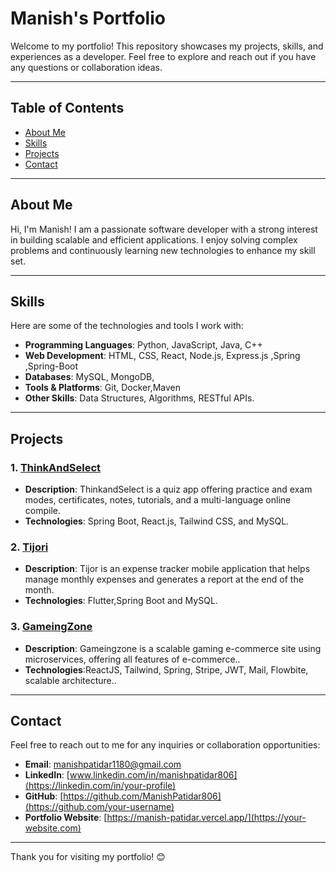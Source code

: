 # Manish's Portfolio

Welcome to my portfolio! This repository showcases my projects, skills, and experiences as a developer. Feel free to explore and reach out if you have any questions or collaboration ideas.

---

## Table of Contents
- [About Me](#about-me)
- [Skills](#skills)
- [Projects](#projects)
- [Contact](#contact)

---

## About Me

Hi, I'm Manish! I am a passionate software developer with a strong interest in building scalable and efficient applications. I enjoy solving complex problems and continuously learning new technologies to enhance my skill set.

---

## Skills

Here are some of the technologies and tools I work with:

- **Programming Languages**: Python, JavaScript, Java, C++
- **Web Development**: HTML, CSS, React, Node.js, Express.js ,Spring ,Spring-Boot
- **Databases**: MySQL, MongoDB,
- **Tools & Platforms**: Git, Docker,Maven
- **Other Skills**: Data Structures, Algorithms, RESTful APIs.

---

## Projects

### 1. **[ThinkAndSelect](#)**
- **Description**: ThinkandSelect is a quiz app offering practice and exam modes, certificates, notes, tutorials, and a multi-language 
      online compile.
- **Technologies**: Spring Boot, React.js, Tailwind CSS, and MySQL.
    

### 2. **[Tijori](#)**
- **Description**: Tijor is an expense tracker mobile application that helps manage monthly expenses and generates a report at the end of the month.
- **Technologies**: Flutter,Spring Boot and MySQL.
    

### 3. **[GameingZone](#)**
- **Description**: Gameingzone is a scalable gaming e-commerce site using microservices, offering all features of e-commerce..
- **Technologies**:ReactJS, Tailwind, Spring, Stripe, JWT, Mail, Flowbite, scalable architecture..
    



---

## Contact

Feel free to reach out to me for any inquiries or collaboration opportunities:

- **Email**: [manishpatidar1180@gmail.com](mailto:your-email@example.com)
- **LinkedIn**: [www.linkedin.com/in/manishpatidar806](https://linkedin.com/in/your-profile)
- **GitHub**: [https://github.com/ManishPatidar806](https://github.com/your-username)
- **Portfolio Website**: [https://manish-patidar.vercel.app/](https://your-website.com)

---

Thank you for visiting my portfolio! 😊